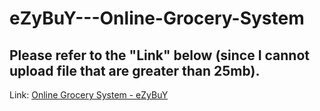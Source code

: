 # eZyBuY---Online-Grocery-System
## Please refer to the "Link" below (since I cannot upload file that are greater than 25mb).
Link: [Online Grocery System - eZyBuY](https://drive.google.com/drive/folders/1GuUHSDyveo0_1hx_RZq86KSn3PEO29_o?usp=sharing)
